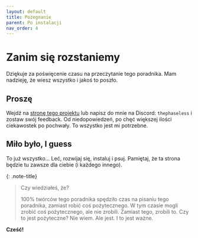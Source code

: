 ```yaml
---
layout: default
title: Pożegnanie
parent: Po instalacji
nav_order: 4
---
```

<!-- markdownlint-disable MD025 -->
# Zanim się rozstaniemy

Dziękuje za poświęcenie czasu na przeczytanie tego poradnika. Mam nadzieję, że wiesz wszystko i jakoś to poszło.

## Proszę

Wejdź na [stronę tego projektu](https://github.com/ThePhaseless/HowToFormat/issues) lub napisz do mnie na Discord: `thephaseless` i zostaw swój feedback. Od niedopowiedzeń, po chęć większej ilości ciekawostek po pochwały. To wszystko jest mi potrzebne.

## Miło było, I guess

To już wszystko... Leć, rozwijaj się, instaluj i psuj. Pamiętaj, że ta strona będzie tu zawsze dla ciebie (i każdego innego).

{: .note-title}
> Czy wiedziałeś, że?
>
> 100% twórców tego poradnika spędziło czas na pisaniu tego poradnika, zamiast robić coś pożytecznego. W tym czasie mogli zrobić coś pożytecznego, ale nie zrobili. Zamiast tego, zrobili to. Czy to jest pożyteczne? Nie wiem. Ale jest. I to jest ważne.

**Cześć!**
